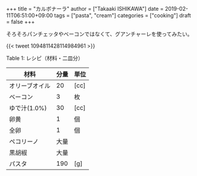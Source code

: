+++
title = "カルボナーラ"
author = ["Takaaki ISHIKAWA"]
date = 2019-02-11T06:51:00+09:00
tags = ["pasta", "cream"]
categories = ["cooking"]
draft = false
+++

そろそろパンチェッタやベーコンではなくて、グアンチャーレを使ってみたい。

{{< tweet 1094811428114984961 >}}

<div class="table-caption">
  <span class="table-number">Table 1</span>:
  レシピ（材料・二皿分）
</div>

| 材料      | 分量 | 単位 |
|---------|----|----|
| オリーブオイル | 20  | [cc] |
| ベーコン  | 3   | 枚   |
| ゆで汁(1.0%) | 30  | [cc] |
| 卵黄      | 1   | 個   |
| 全卵      | 1   | 個   |
| ペコリーノ | 大量 |      |
| 黒胡椒    | 大量 |      |
| パスタ    | 190 | [g]  |
